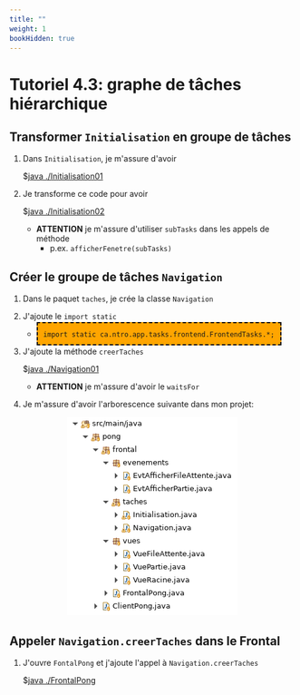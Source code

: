 ```yaml
---
title: ""
weight: 1
bookHidden: true
---
```



# Tutoriel 4.3: graphe de tâches hiérarchique

## Transformer `Initialisation` en groupe de tâches

1. Dans `Initialisation`, je m'assure d'avoir

    $[java ./Initialisation01]()

1. Je transforme ce code pour avoir

    $[java ./Initialisation02]()

    * **ATTENTION** je m'assure d'utiliser `subTasks` dans les appels de méthode
        * p.ex. `afficherFenetre(subTasks)`


## Créer le groupe de tâches `Navigation`

1. Dans le paquet `taches`, je crée la classe `Navigation`

1. J'ajoute le `import static`
    
    * <span style="background-color:orange; padding:10px;border:2px dashed black;"> `import static ca.ntro.app.tasks.frontend.FrontendTasks.*;` </span>

1. J'ajoute la méthode `creerTaches` 

    $[java ./Navigation01]()

    * **ATTENTION** je m'assure d'avoir le `waitsFor`

1. Je m'assure d'avoir l'arborescence suivante dans mon projet:

<center>
<img src="eclipse01.png" />
</center>



## Appeler `Navigation.creerTaches` dans le Frontal

1. J'ouvre `FontalPong` et j'ajoute l'appel à `Navigation.creerTaches`

    $[java ./FrontalPong]()
